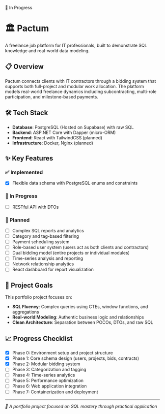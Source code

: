 🚧 In Progress

# 🏛️ Pactum

A freelance job platform for IT professionals, built to demonstrate SQL knowledge and real-world data modeling.

## 📋 Overview

Pactum connects clients with IT contractors through a bidding system that supports both full-project and modular work allocation. The platform models real-world freelance dynamics including subcontracting, multi-role participation, and milestone-based payments.

## 🛠️ Tech Stack

- **Database**: PostgreSQL (Hosted on Supabase) with raw SQL
- **Backend**: ASP.NET Core with Dapper (micro-ORM)
- **Frontend**: React with TailwindCSS (planned)
- **Infrastructure**: Docker, Nginx (planned)

## ✨ Key Features

### ✅ Implemented
- [x] Flexible data schema with PostgreSQL enums and constraints

### 🚧 In Progress
- [ ] RESTful API with DTOs

### 📅 Planned
- [ ] Complex SQL reports and analytics
- [ ] Category and tag-based filtering
- [ ] Payment scheduling system
- [ ] Role-based user system (users act as both clients and contractors)
- [ ] Dual bidding model (entire projects or individual modules)
- [ ] Time-series analysis and reporting
- [ ] Network relationship analytics
- [ ] React dashboard for report visualization

## 🎯 Project Goals

This portfolio project focuses on:
- **SQL Fluency**: Complex queries using CTEs, window functions, and aggregations
- **Real-world Modeling**: Authentic business logic and relationships
- **Clean Architecture**: Separation between POCOs, DTOs, and raw SQL

## 📈 Progress Checklist

- [x] Phase 0: Environment setup and project structure
- [x] Phase 1: Core schema design (users, projects, bids, contracts)
- [x] Phase 2: Modular bidding system
- [ ] Phase 3: Categorization and tagging
- [ ] Phase 4: Time-series analytics
- [ ] Phase 5: Performance optimization
- [ ] Phase 6: Web application integration
- [ ] Phase 7: Containerization and deployment

---

*🚀 A portfolio project focused on SQL mastery through practical application*